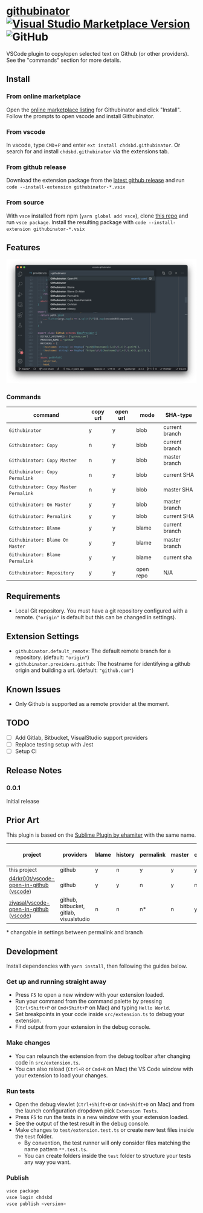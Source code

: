 # [githubinator](https://github.com/chdsbd/vscode-githubinator) [![Visual Studio Marketplace Version](https://img.shields.io/visual-studio-marketplace/v/chdsbd.githubinator.svg)](https://marketplace.visualstudio.com/items?itemName=chdsbd.githubinator#overview) ![GitHub](https://img.shields.io/github/license/chdsbd/vscode-githubinator.svg)

VSCode plugin to copy/open selected text on Github (or other providers). See the "commands" section for more details.

## Install

### From online marketplace

Open the [online marketplace listing](https://marketplace.visualstudio.com/items?itemName=chdsbd.githubinator#overview) for Githubinator and click "Install". Follow the prompts to open vscode and install Githubinator.

### From vscode

In vscode, type `CMD`+`P` and enter `ext install chdsbd.githubinator`. Or search for and install `chdsbd.githubinator` via the extensions tab.

### From github release

Download the extension package from the [latest github release](https://github.com/chdsbd/vscode-githubinator/releases/latest) and run `code --install-extension githubinator-*.vsix`

### From source

With `vsce` installed from npm (`yarn global add vsce`), clone [this repo](https://github.com/chdsbd/vscode-githubinator) and run `vsce package`. Install the resulting package with `code --install-extension githubinator-*.vsix`

## Features

![feature X](images/githubinator.png)

### Commands

| command                               | copy url | open url | mode      | SHA-type       |
| ------------------------------------- | -------- | -------- | --------- | -------------- |
| `Githubinator`                        | y        | y        | blob      | current branch |
| `Githubinator: Copy`                  | n        | y        | blob      | current branch |
| `Githubinator: Copy Master`           | n        | y        | blob      | master branch  |
| `Githubinator: Copy Permalink`        | n        | y        | blob      | current SHA    |
| `Githubinator: Copy Master Permalink` | n        | y        | blob      | master SHA     |
| `Githubinator: On Master`             | y        | y        | blob      | master branch  |
| `Githubinator: Permalink`             | y        | y        | blob      | current SHA    |
| `Githubinator: Blame`                 | y        | y        | blame     | current branch |
| `Githubinator: Blame On Master`       | y        | y        | blame     | master branch  |
| `Githubinator: Blame Permalink`       | y        | y        | blame     | current sha    |
| `Githubinator: Repository`            | y        | y        | open repo | N/A            |

## Requirements

- Local Git repository. You must have a git repository configured with a remote. (`"origin"` is default but this can be changed in settings).

## Extension Settings

- `githubinator.default_remote`: The default remote branch for a repository. (default: `"origin"`)
- `githubinator.providers.github`: The hostname for identifying a github origin and building a url. (default: `"github.com"`)

## Known Issues

- Only Github is supported as a remote provider at the moment.

## TODO

- [ ] Add Gitlab, Bitbucket, VisualStudio support providers
- [ ] Replace testing setup with Jest
- [ ] Setup CI

## Release Notes

### 0.0.1

Initial release

## Prior Art

This plugin is based on the [Sublime Plugin by ehamiter](https://github.com/ehamiter/GitHubinator) with the same name.

| project                                                                       | providers                               | blame | history | permalink | master | copy | open | open-pr | one-step actions | provider autodetection |
| ----------------------------------------------------------------------------- | --------------------------------------- | ----- | ------- | --------- | ------ | ---- | ---- | ------- | ---------------- | ---------------------- |
| this project                                                                  | github                                  | y     | n       | y         | y      | y    | y    | n       | y                | y                      | n |
| [d4rkr00t/vscode-open-in-github][d4rkr00t-github] ([vscode][d4rkr00t-vscode]) | github                                  | y     | y       | n         | y      | n    | y    | n       | n                | n                      |
| [ziyasal/vscode-open-in-github][ziyasal-github] ([vscode][ziyasal-vscode])    | github, bitbucket, gitlab, visualstudio | n     | n       | n\*       | n      | y    | y    | y       | y                | n                      |

\* changable in settings between permalink and branch

[d4rkr00t-github]: https://github.com/d4rkr00t/vscode-open-in-github
[d4rkr00t-vscode]: https://marketplace.visualstudio.com/items?itemName=sysoev.vscode-open-in-github
[ziyasal-github]: https://github.com/ziyasal/vscode-open-in-github
[ziyasal-vscode]: https://marketplace.visualstudio.com/items?itemName=ziyasal.vscode-open-in-github

## Development

Install dependencies with `yarn install`, then following the guides below.

### Get up and running straight away

- Press `F5` to open a new window with your extension loaded.
- Run your command from the command palette by pressing (`Ctrl+Shift+P` or `Cmd+Shift+P` on Mac) and typing `Hello World`.
- Set breakpoints in your code inside `src/extension.ts` to debug your extension.
- Find output from your extension in the debug console.

### Make changes

- You can relaunch the extension from the debug toolbar after changing code in `src/extension.ts`.
- You can also reload (`Ctrl+R` or `Cmd+R` on Mac) the VS Code window with your extension to load your changes.

### Run tests

- Open the debug viewlet (`Ctrl+Shift+D` or `Cmd+Shift+D` on Mac) and from the launch configuration dropdown pick `Extension Tests`.
- Press `F5` to run the tests in a new window with your extension loaded.
- See the output of the test result in the debug console.
- Make changes to `test/extension.test.ts` or create new test files inside the `test` folder.
  - By convention, the test runner will only consider files matching the name pattern `**.test.ts`.
  - You can create folders inside the `test` folder to structure your tests any way you want.

### Publish

```bash
vsce package
vsce login chdsbd
vsce publish <version>
```

[marketplace]: https://marketplace.visualstudio.com/items?itemName=chdsbd.githubinator
